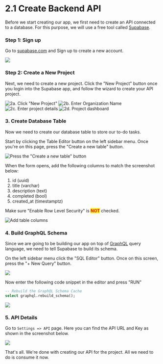 # 2.1 Create Backend API

Before we start creating our app, we first need to create an API connected to a database. For this purpose, we will use a free tool called [Supabase](https://supabase.io).

### Step 1: Sign up

Go to [supabase.com](https://supabase.com) and Sign up to create a new account.

![](<../.gitbook/assets/supabase homepage (1).png>)

### **Step 2: Create a New Project**

Next, we need to create a new project. Click the "New Project" button once you login into the Supabase app, and follow the wizard to create your API project.

![2a. Click "New Project"](<../.gitbook/assets/Screenshot 2022-04-21 at 11.13.00 PM.png>) ![2b. Enter Organization Name](<../.gitbook/assets/Screenshot 2022-04-21 at 11.13.22 PM.png>) ![2c. Enter project details](<../.gitbook/assets/Screenshot 2022-04-21 at 11.14.01 PM.png>) ![2d. Project dashboard](<../.gitbook/assets/Screenshot 2022-04-21 at 11.14.31 PM.png>)

### **3. Create Database Table**

Now we need to create our database table to store our to-do tasks.

Start by clicking the Table Editor button on the left sidebar menu. Once you're on this page, press the "Create a new table" button.

![Press the "Create a new table" button](<../.gitbook/assets/Screenshot 2022-04-21 at 11.24.47 PM.png>)

When the form opens, add the following columns to match the screenshot below:

1. id (uuid)
2. title (varchar)
3. description (text)
4. completed (bool)
5. created\_at (timestamptz)

Make sure "Enable Row Level Security" is <mark style="color:red;">**NOT**</mark> checked.

![Add table columns](<../.gitbook/assets/Screenshot 2022-04-21 at 11.27.30 PM.png>)

### **4. Build GraphQL Schema**

Since we are going to be building our app on top of [GraphQL](https://graphql.org) query language, we need to tell Supabase to build its schema.

On the left sidebar menu click the "SQL Editor" button. Once on this screen, press the "+ New Query" button.&#x20;

![](<../.gitbook/assets/Screenshot 2022-04-21 at 11.33.47 PM.png>)

Now enter the following code snippet in the editor and press "RUN"

```sql
-- Rebuild the GraphQL Schema Cache
select graphql.rebuild_schema();
```

![](<../.gitbook/assets/Screenshot 2022-04-21 at 11.40.13 PM.png>)

### 5. API Details

Go to `Settings => API` page. Here you can find the API URL and Key as shown in the screenshot below.

![](<../.gitbook/assets/Screenshot 2022-04-23 at 1.24.38 PM.png>)

That's all. We're done with creating our API for the project. All we need to do is consume it now.
